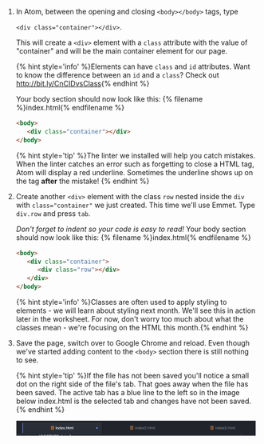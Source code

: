 1. In Atom, between the opening and closing `<body></body>` tags, type 

   `<div class="container"></div>`.
   
   This will create a `<div>` element with a `class` attribute with the value of "container" and will be the main container element for our page.
    
   {% hint style='info' %}Elements can have `class` and `id` attributes. Want to know the difference between an `id` and a `class`?  Check out <a href="http://bit.ly/CnCIDvsClass">http://bit.ly/CnCIDvsClass</a>{% endhint %}
    
   Your body section should now look like this: 
   {% filename %}index.html{% endfilename %}
   ```html
   <body>
      <div class="container"></div>
   </body>
   ```
      {% hint style='tip' %}The linter we installed will help you catch mistakes. When the linter catches an error such as forgetting to close a HTML tag, Atom will display a red underline. Sometimes the underline shows up on the tag **after** the mistake! 
{% endhint %}

1. Create another `<div>` element with the class `row` nested inside the `div` with `class="container"` we just created. This time we'll use Emmet. Type `div.row` and press `tab`. 

   _Don't forget to indent so your code is easy to read!_
   Your body section should now look like this: 
   {% filename %}index.html{% endfilename %}
   ```html
   <body>
      <div class="container">
         <div class="row"></div>
      </div>
   </body>
   ```
    
    {% hint style='info' %}Classes are often used to apply styling to elements - we will learn about styling next month. We'll see this in action later in the worksheet.  For now, don't worry too much about what the classes mean - we're focusing on the HTML this month.{% endhint %}
    
1. Save the page, switch over to Google Chrome and reload.  Even though we've started adding content to the `<body>` section there is still nothing to see.
    
    {% hint style='tip' %}If the file has not been saved you'll notice a small dot on the right side of the file's tab.  That goes away when the file has been saved.  The active tab has a blue line to the left so in the image below index.html is the selected tab and changes have not been saved.{% endhint %}

    ![](images/atom.png)
